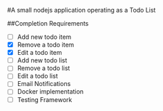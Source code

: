 #A small nodejs application operating as a Todo List

##Completion Requirements
- [ ] Add new todo item
- [x] Remove a todo item
- [x] Edit a todo item
- [ ] Add new todo list
- [ ] Remove a todo list
- [ ] Edit a todo list
- [ ] Email Notifications
- [ ] Docker implementation
- [ ] Testing Framework